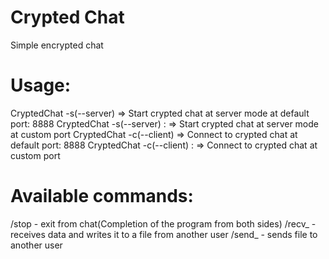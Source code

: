 # Crypted Chat
Simple encrypted chat

# Usage:
  CryptedChat -s(--server) <ip> => Start crypted chat at server mode at default port: 8888
  CryptedChat -s(--server) <ip>:<port> => Start crypted chat at server mode at custom port
  CryptedChat -c(--client) <ip> => Connect to crypted chat at default port: 8888
  CryptedChat -c(--client) <ip>:<port> => Connect to crypted chat at custom port
  
# Available commands:
  /stop - exit from chat(Completion of the program from both sides)
  /recv_<filename> - receives data and writes it to a file from another user
  /send_<filename> - sends file to another user
